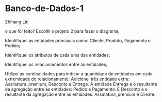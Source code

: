# Banco-de-Dados-1
Zhihang Lin

o que foi feito?
Escolhi o projeto 2 para fazer o diagrama;

Identifiquei as entidades principais como: Cliente, Produto, Pagamento e Pedido;

Identifiquei os atributos de cada uma das entidades;

Identifiquei os relacionamentos entre as entidades;

Utilizei as cardinalidades para indicar a quantidade de entidades em cada extremidade do relacionamento;
Adicionei três entidade extra: Assinatura_premium, Desconto e Entrega. A entidade Entrega é o resultante da agregação entre as entidades: Pedido e Pagamento. E Desconto é o resultante da agregação entre as entidades: Assinatura_premium e Cliente.
